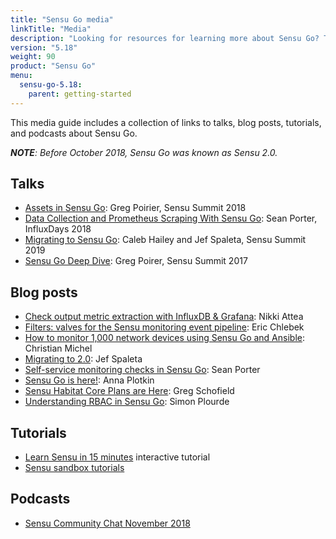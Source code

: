 ```yaml
---
title: "Sensu Go media"
linkTitle: "Media"
description: "Looking for resources for learning more about Sensu Go? This media guide includes a collection of blog posts, videos, tutorials, and podcasts, all covering Sensu Go."
version: "5.18"
weight: 90
product: "Sensu Go"
menu:
  sensu-go-5.18:
    parent: getting-started
---
```


This media guide includes a collection of links to talks, blog posts, tutorials, and podcasts about Sensu Go.

_**NOTE**: Before October 2018, Sensu Go was known as Sensu 2.0._

## Talks

- [Assets in Sensu Go][2]: Greg Poirier, Sensu Summit 2018
- [Data Collection and Prometheus Scraping With Sensu Go][3]: Sean Porter, InfluxDays 2018
- [Migrating to Sensu Go][14]: Caleb Hailey and Jef Spaleta, Sensu Summit 2019
- [Sensu Go Deep Dive][1]: Greg Poirer, Sensu Summit 2017

## Blog posts

- [Check output metric extraction with InfluxDB & Grafana][9]: Nikki Attea
- [Filters: valves for the Sensu monitoring event pipeline][5]: Eric Chlebek
- [How to monitor 1,000 network devices using Sensu Go and Ansible][6]: Christian Michel
- [Migrating to 2.0][10]: Jef Spaleta
- [Self-service monitoring checks in Sensu Go][7]: Sean Porter
- [Sensu Go is here!][11]: Anna Plotkin
- [Sensu Habitat Core Plans are Here][8]: Greg Schofield
- [Understanding RBAC in Sensu Go][4]: Simon Plourde 

## Tutorials

- [Learn Sensu in 15 minutes][15] interactive tutorial
- [Sensu sandbox tutorials][12]

## Podcasts

- [Sensu Community Chat November 2018][13]

[1]: https://www.youtube.com/watch?v=mfOk0mOfkvA/
[2]: https://www.youtube.com/watch?v=JNHs4VD_-1M&t=1s/
[3]: https://www.youtube.com/watch?v=vn32Gx8rL4o/
[4]: https://blog.sensu.io/understanding-rbac-in-sensu-go/
[5]: https://blog.sensu.io/filters-valves-for-the-sensu-monitoring-event-pipeline/
[6]: https://blog.sensu.io/network-monitoring-tools-sensu-ansible/
[7]: https://blog.sensu.io/self-service-monitoring-checks-in-sensu-go/
[8]: https://blog.chef.io/2018/08/22/guest-post-sensu-habitat-core-plans-are-here/
[9]: http://blog.sensu.io/check-output-metric-extraction-with-influxdb-grafana/
[10]: https://blog.sensu.io/migrating-to-2.0-the-good-the-bad-the-ugly/
[11]: https://blog.sensu.io/sensu-go-is-here/
[12]: ../sandbox/
[13]: https://www.youtube.com/watch?v=5tIPv-rJMZU/
[14]: https://www.youtube.com/watch?v=QKF6PZrUvuI
[15]: ../tutorial/
